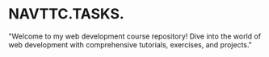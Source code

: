 # NAVTTC.TASKS.
 "Welcome to my web development course repository! Dive into the world of web development with comprehensive tutorials, exercises, and projects."
